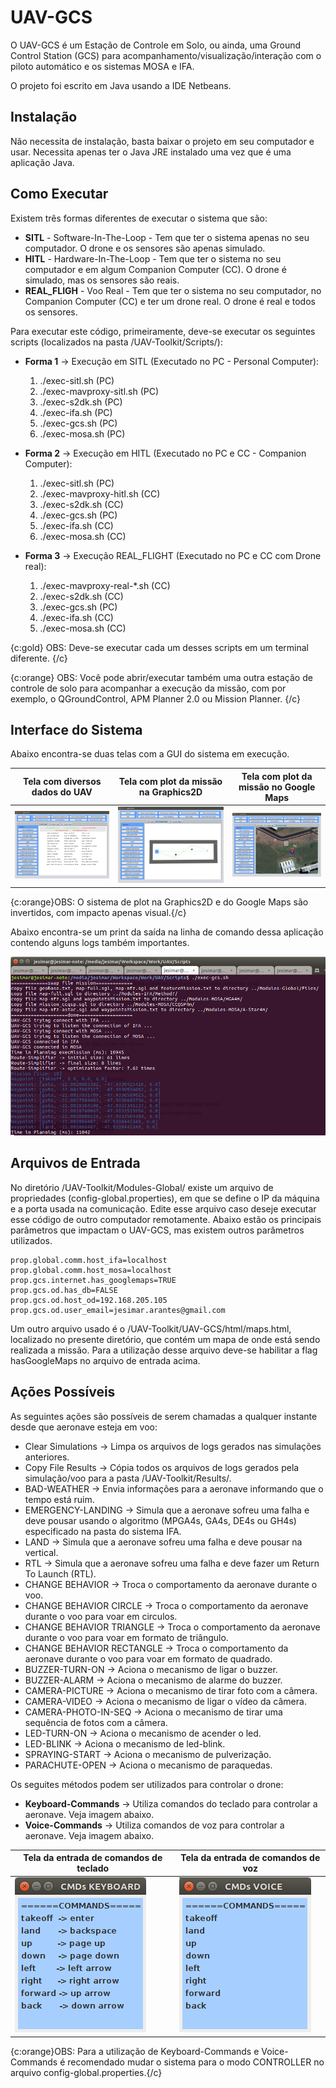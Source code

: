 # UAV-GCS

O UAV-GCS é um Estação de Controle em Solo, ou ainda, uma Ground Control Station (GCS) para acompanhamento/visualização/interação com o piloto automático e os sistemas MOSA e IFA.

O projeto foi escrito em Java usando a IDE Netbeans.

## Instalação

Não necessita de instalação, basta baixar o projeto em seu computador e usar. 
Necessita apenas ter o Java JRE instalado uma vez que é uma aplicação Java.

## Como Executar

Existem três formas diferentes de executar o sistema que são: 

* **SITL** - Software-In-The-Loop - Tem que ter o sistema apenas no seu computador. O drone e os sensores são apenas simulado.
* **HITL** - Hardware-In-The-Loop - Tem que ter o sistema no seu computador e em algum Companion Computer (CC). O drone é simulado, mas os sensores são reais.
* **REAL_FLIGH** - Voo Real - Tem que ter o sistema no seu computador, no Companion Computer (CC) e ter um drone real. O drone é real e todos os sensores.

Para executar este código, primeiramente, deve-se executar os seguintes scripts (localizados na pasta /UAV-Toolkit/Scripts/):

* **Forma 1** -> Execução em SITL (Executado no PC - Personal Computer):

   1. ./exec-sitl.sh                  (PC)
   2. ./exec-mavproxy-sitl.sh         (PC)
   3. ./exec-s2dk.sh                  (PC)
   4. ./exec-ifa.sh                   (PC)
   5. ./exec-gcs.sh                   (PC)
   6. ./exec-mosa.sh                  (PC)

* **Forma 2** -> Execução em HITL (Executado no PC e CC - Companion Computer):

   1. ./exec-sitl.sh                  (PC)
   2. ./exec-mavproxy-hitl.sh         (CC)
   3. ./exec-s2dk.sh                  (CC)
   4. ./exec-gcs.sh                   (PC)
   5. ./exec-ifa.sh                   (CC)
   6. ./exec-mosa.sh                  (CC)

* **Forma 3** -> Execução REAL_FLIGHT (Executado no PC e CC com Drone real):

   1. ./exec-mavproxy-real-*.sh       (CC)
   2. ./exec-s2dk.sh                  (CC)
   3. ./exec-gcs.sh                   (PC)
   4. ./exec-ifa.sh                   (CC)
   5. ./exec-mosa.sh                  (CC)

{c:gold}
OBS: Deve-se executar cada um desses scripts em um terminal diferente.
{/c}

{c:orange}
OBS: Você pode abrir/executar também uma outra estação de controle de solo para acompanhar a execução da missão, com por exemplo, o QGroundControl, APM Planner 2.0 ou Mission Planner.
{/c}

## Interface do Sistema

Abaixo encontra-se duas telas com a GUI do sistema em execução.

| Tela com diversos dados do UAV       | Tela com plot da missão na Graphics2D | Tela com plot da missão no Google Maps |
|--------------------------------------|---------------------------------------|----------------------------------------|
| ![](../Figures/uav-gcs1.png)         | ![](../Figures/uav-gcs2.png)          | ![](../Figures/uav-gcs3.png)           |

{c:orange}OBS: O sistema de plot na Graphics2D e do Google Maps são invertidos, com impacto apenas visual.{/c}

Abaixo encontra-se um print da saída na linha de comando dessa aplicação contendo alguns logs também importantes.

![](../Figures/uav-gcs0.png)

## Arquivos de Entrada

No diretório /UAV-Toolkit/Modules-Global/ existe um arquivo de propriedades (config-global.properties), em que se define o IP da máquina e a porta usada na comunicação.
Edite esse arquivo caso deseje executar esse código de outro computador remotamente. Abaixo estão os principais parâmetros que impactam o UAV-GCS, mas existem outros parâmetros utilizados.

```
prop.global.comm.host_ifa=localhost
prop.global.comm.host_mosa=localhost
prop.gcs.internet.has_googlemaps=TRUE
prop.gcs.od.has_db=FALSE
prop.gcs.od.host_od=192.168.205.105
prop.gcs.od.user_email=jesimar.arantes@gmail.com
```

Um outro arquivo usado é o /UAV-Toolkit/UAV-GCS/html/maps.html, localizado no presente diretório, que contém um mapa de onde está sendo realizada a missão. 
Para a utilização desse arquivo deve-se habilitar a flag hasGoogleMaps no arquivo de entrada acima.

## Ações Possíveis

As seguintes ações são possíveis de serem chamadas a qualquer instante desde que aeronave esteja em voo:

* Clear Simulations -> Limpa os arquivos de logs gerados nas simulações anteriores.
* Copy File Results -> Cópia todos os arquivos de logs gerados pela simulação/voo para a pasta /UAV-Toolkit/Results/.
* BAD-WEATHER -> Envia informações para a aeronave informando que o tempo está ruim.
* EMERGENCY-LANDING -> Simula que a aeronave sofreu uma falha e deve pousar usando o algoritmo (MPGA4s, GA4s, DE4s ou GH4s) especificado na pasta do sistema IFA.
* LAND -> Simula que a aeronave sofreu uma falha e deve pousar na vertical.
* RTL -> Simula que a aeronave sofreu uma falha e deve fazer um Return To Launch (RTL).
* CHANGE BEHAVIOR -> Troca o comportamento da aeronave durante o voo.
* CHANGE BEHAVIOR CIRCLE -> Troca o comportamento da aeronave durante o voo para voar em circulos.
* CHANGE BEHAVIOR TRIANGLE -> Troca o comportamento da aeronave durante o voo para voar em formato de triângulo.
* CHANGE BEHAVIOR RECTANGLE -> Troca o comportamento da aeronave durante o voo para voar em formato de quadrado.
* BUZZER-TURN-ON -> Aciona o mecanismo de ligar o buzzer.
* BUZZER-ALARM -> Aciona o mecanismo de alarme do buzzer.
* CAMERA-PICTURE -> Aciona o mecanismo de tirar foto com a câmera.
* CAMERA-VIDEO -> Aciona o mecanismo de ligar o vídeo da câmera.
* CAMERA-PHOTO-IN-SEQ -> Aciona o mecanismo de tirar uma sequência de fotos com a câmera.
* LED-TURN-ON -> Aciona o mecanismo de acender o led.
* LED-BLINK -> Aciona o mecanismo de led-blink.
* SPRAYING-START -> Aciona o mecanismo de pulverização.
* PARACHUTE-OPEN -> Aciona o mecanismo de paraquedas.

Os seguites métodos podem ser utilizados para controlar o drone:

* **Keyboard-Commands** -> Utiliza comandos do teclado para controlar a aeronave. Veja imagem abaixo.
* **Voice-Commands** -> Utiliza comandos de voz para controlar a aeronave. Veja imagem abaixo.

| Tela da entrada de comandos de teclado | Tela da entrada de comandos de voz  |
|----------------------------------------|-------------------------------------|
| ![](../Figures/keyboard-commands.png)  |  ![](../Figures/voice-commands.png) |


{c:orange}OBS: Para a utilização de Keyboard-Commands e Voice-Commands é recomendado mudar o sistema para o modo CONTROLLER no arquivo config-global.properties.{/c} 
